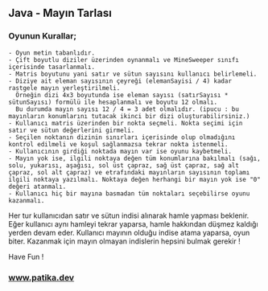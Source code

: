 ## Java - Mayın Tarlası

### Oyunun Kurallar;
    - Oyun metin tabanlıdır.
    - Çift boyutlu diziler üzerinden oynanmalı ve MineSweeper sınıfı içerisinde tasarlanmalı.
    - Matris boyutunu yani satır ve sütun sayısını kullanıcı belirlemeli.
    - Diziye ait eleman sayısının çeyreği (elemanSayisi / 4) kadar rastgele mayın yerleştirilmeli.
      Örneğin dizi 4x3 boyutunda ise eleman sayısı (satırSayısı * sütunSayısı) formülü ile hesaplanmalı ve boyutu 12 olmalı.
      Bu durumda mayın sayısı 12 / 4 = 3 adet olmalıdır. (ipucu : bu mayınların konumlarını tutacak ikinci bir dizi oluşturabilirsiniz.)
    - Kullanıcı matris üzerinden bir nokta seçmeli. Nokta seçimi için satır ve sütun değerlerini girmeli.
    - Seçilen noktanın dizinin sınırları içerisinde olup olmadığını kontrol edilmeli ve koşul sağlanmazsa tekrar nokta istenmeli.
    - Kullanıcının girdiği noktada mayın var ise oyunu kaybetmeli.
    - Mayın yok ise, ilgili noktaya değen tüm konumlarına bakılmalı (sağı, solu, yukarısı, aşağısı, sol üst çapraz, sağ üst çapraz, sağ alt çapraz, sol alt çapraz) ve etrafındaki mayınların sayısının toplamı ilgili noktaya yazılmalı. Noktaya değen herhangi bir mayın yok ise "0" değeri atanmalı.
    - Kullanıcı hiç bir mayına basmadan tüm noktaları seçebilirse oyunu kazanmalı.
    
 Her tur kullanıcıdan satır ve sütun indisi alınarak hamle yapması beklenir.
 Eğer kullanıcı aynı hamleyi tekrar yaparsa, hamle hakkından düşmez kaldığı yerden devam eder.
 Kullanıcı mayının olduğu indise atama yaparsa, oyun biter.
 Kazanmak için mayın olmayan indislerin hepsini bulmak gerekir ! 
 
 Have Fun ! 
 
 ### www.patika.dev
